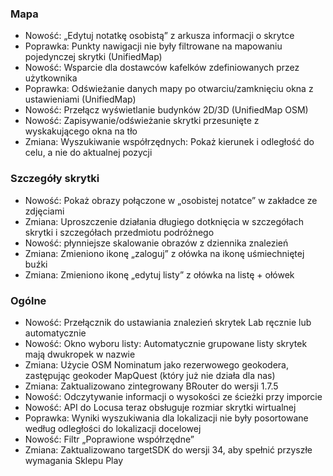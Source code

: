 ### Mapa
- Nowość: „Edytuj notatkę osobistą” z arkusza informacji o skrytce
- Poprawka: Punkty nawigacji nie były filtrowane na mapowaniu pojedynczej skrytki (UnifiedMap)
- Nowość: Wsparcie dla dostawców kafelków zdefiniowanych przez użytkownika
- Poprawka: Odświeżanie danych mapy po otwarciu/zamknięciu okna z ustawieniami (UnifiedMap)
- Nowość: Przełącz wyświetlanie budynków 2D/3D (UnifiedMap OSM)
- Nowość: Zapisywanie/odświeżanie skrytki przesunięte z wyskakującego okna na tło
- Zmiana: Wyszukiwanie współrzędnych: Pokaż kierunek i odległość do celu, a nie do aktualnej pozycji

### Szczegóły skrytki
- Nowość: Pokaż obrazy połączone w „osobistej notatce” w zakładce ze zdjęciami
- Zmiana: Uproszczenie działania długiego dotknięcia w szczegółach skrytki i szczegółach przedmiotu podróżnego
- Nowość: płynniejsze skalowanie obrazów z dziennika znalezień
- Zmiana: Zmieniono ikonę „zaloguj” z ołówka na ikonę uśmiechniętej buźki
- Zmiana: Zmieniono ikonę „edytuj listy” z ołówka na listę + ołówek

### Ogólne
- Nowość: Przełącznik do ustawiania znalezień skrytek Lab ręcznie lub automatycznie
- Nowość: Okno wyboru listy: Automatycznie grupowane listy skrytek mają dwukropek w nazwie
- Zmiana: Użycie OSM Nominatum jako rezerwowego geokodera, zastępując geokoder MapQuest (który już nie działa dla nas)
- Zmiana: Zaktualizowano zintegrowany BRouter do wersji 1.7.5
- Nowość: Odczytywanie informacji o wysokości ze ścieżki przy imporcie
- Nowość: API do Locusa teraz obsługuje rozmiar skrytki wirtualnej
- Poprawka: Wyniki wyszukiwania dla lokalizacji nie były posortowane według odległości do lokalizacji docelowej
- Nowość: Filtr „Poprawione współrzędne”
- Zmiana: Zaktualizowano targetSDK do wersji 34, aby spełnić przyszłe wymagania Sklepu Play
